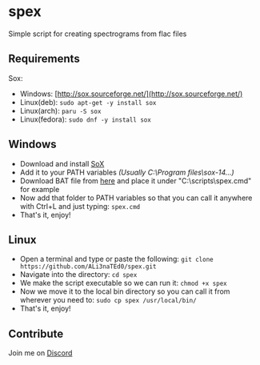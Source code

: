 # spex
Simple script for creating spectrograms from flac files

## Requirements
Sox:
  - Windows: [http://sox.sourceforge.net/](http://sox.sourceforge.net/)
  - Linux(deb): `sudo apt-get -y install sox`
  - Linux(arch): `paru -S sox`
  - Linux(fedora): `sudo dnf -y install sox`

## Windows
- Download and install [SoX](http://sox.sourceforge.net/)
- Add it to your PATH variables _(Usually C:\Program files\sox-14...)_
- Download BAT file from [here](https://github.com/ALi3naTEd0/spex/blob/main/spex.bat) and place it under "C:\scripts\spex.cmd" for example
- Now add that folder to PATH variables so that you can call it anywhere with Ctrl+L and just typing: `spex.cmd`
- That's it, enjoy!

## Linux
- Open a terminal and type or paste the following: `git clone https://github.com/ALi3naTEd0/spex.git`
- Navigate into the directory: `cd spex`
- We make the script executable so we can run it: `chmod +x spex`
- Now we move it to the local bin directory so you can call it from wherever you need to: `sudo cp spex /usr/local/bin/`
- That's it, enjoy!

## Contribute
Join me on [Discord](https://discord.gg/UW8WEwjp)
